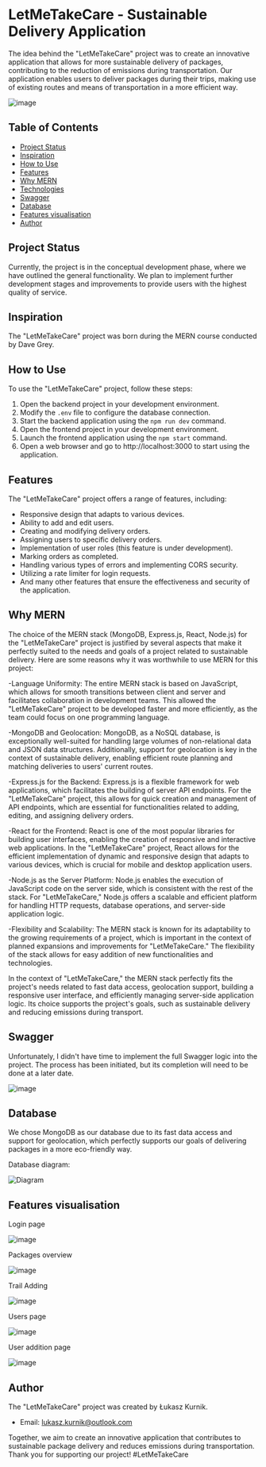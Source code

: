 # LetMeTakeCare - Sustainable Delivery Application

The idea behind the "LetMeTakeCare" project was to create an innovative application that allows for more sustainable delivery of packages, contributing to the reduction of emissions during transportation. Our application enables users to deliver packages during their trips, making use of existing routes and means of transportation in a more efficient way.

![image](https://github.com/Golumeq/LetMeTakeCare/assets/105518941/946f3451-5c90-4fa2-87d3-ea5eb2715607)


## Table of Contents

- [Project Status](#project-status)
- [Inspiration](#inspiration)
- [How to Use](#how-to-use)
- [Features](#features)
- [Why MERN](#why-mern)
- [Technologies](#technologies)
- [Swagger](#swagger)
- [Database](#database)
- [Features visualisation](#features-visualisation)
- [Author](#author)

## Project Status

Currently, the project is in the conceptual development phase, where we have outlined the general functionality. We plan to implement further development stages and improvements to provide users with the highest quality of service.

## Inspiration

The "LetMeTakeCare" project was born during the MERN course conducted by Dave Grey.

## How to Use

To use the "LetMeTakeCare" project, follow these steps:

1. Open the backend project in your development environment.
2. Modify the `.env` file to configure the database connection.
3. Start the backend application using the `npm run dev` command.
4. Open the frontend project in your development environment.
5. Launch the frontend application using the `npm start` command.
6. Open a web browser and go to http://localhost:3000 to start using the application.

## Features

The "LetMeTakeCare" project offers a range of features, including:

- Responsive design that adapts to various devices.
- Ability to add and edit users.
- Creating and modifying delivery orders.
- Assigning users to specific delivery orders.
- Implementation of user roles (this feature is under development).
- Marking orders as completed.
- Handling various types of errors and implementing CORS security.
- Utilizing a rate limiter for login requests.
- And many other features that ensure the effectiveness and security of the application.

## Why MERN

The choice of the MERN stack (MongoDB, Express.js, React, Node.js) for the "LetMeTakeCare" project is justified by several aspects that make it perfectly suited to the needs and goals of a project related to sustainable delivery. Here are some reasons why it was worthwhile to use MERN for this project:

-Language Uniformity: The entire MERN stack is based on JavaScript, which allows for smooth transitions between client and server and facilitates collaboration in development teams. This allowed the "LetMeTakeCare" project to be developed faster and more efficiently, as the team could focus on one programming language.

-MongoDB and Geolocation: MongoDB, as a NoSQL database, is exceptionally well-suited for handling large volumes of non-relational data and JSON data structures. Additionally, support for geolocation is key in the context of sustainable delivery, enabling efficient route planning and matching deliveries to users' current routes.

-Express.js for the Backend: Express.js is a flexible framework for web applications, which facilitates the building of server API endpoints. For the "LetMeTakeCare" project, this allows for quick creation and management of API endpoints, which are essential for functionalities related to adding, editing, and assigning delivery orders.

-React for the Frontend: React is one of the most popular libraries for building user interfaces, enabling the creation of responsive and interactive web applications. In the "LetMeTakeCare" project, React allows for the efficient implementation of dynamic and responsive design that adapts to various devices, which is crucial for mobile and desktop application users.

-Node.js as the Server Platform: Node.js enables the execution of JavaScript code on the server side, which is consistent with the rest of the stack. For "LetMeTakeCare," Node.js offers a scalable and efficient platform for handling HTTP requests, database operations, and server-side application logic.

-Flexibility and Scalability: The MERN stack is known for its adaptability to the growing requirements of a project, which is important in the context of planned expansions and improvements for "LetMeTakeCare." The flexibility of the stack allows for easy addition of new functionalities and technologies.

In the context of "LetMeTakeCare," the MERN stack perfectly fits the project's needs related to fast data access, geolocation support, building a responsive user interface, and efficiently managing server-side application logic. Its choice supports the project's goals, such as sustainable delivery and reducing emissions during transport.

## Swagger

Unfortunately, I didn't have time to implement the full Swagger logic into the project. The process has been initiated, but its completion will need to be done at a later date.

![image](https://github.com/Golumeq/LetMeTakeCare/assets/105518941/769addef-8532-4579-b1aa-c1d842833552)


## Database

We chose MongoDB as our database due to its fast data access and support for geolocation, which perfectly supports our goals of delivering packages in a more eco-friendly way.

Database diagram:

![Diagram](https://github.com/Golumeq/LetMeTakeCare/assets/105518941/a7cdbec8-526f-4b5e-bdd3-11e99a70bf9a)

## Features visualisation
Login page

![image](https://github.com/Golumeq/LetMeTakeCare/assets/105518941/db42d26b-da90-455c-a9ff-44e45dce7cb4)

Packages overview

![image](https://github.com/Golumeq/LetMeTakeCare/assets/105518941/955e389d-6516-49af-99d8-e90aa543d633)

Trail Adding

![image](https://github.com/Golumeq/LetMeTakeCare/assets/105518941/84be76a2-63d7-4168-8ccb-738814fe7020)

Users page

![image](https://github.com/Golumeq/LetMeTakeCare/assets/105518941/7850f20f-ed72-47a7-b0df-284476f422a6)

User addition page

![image](https://github.com/Golumeq/LetMeTakeCare/assets/105518941/b76d0db2-cadd-45f9-b992-7146074767d5)



## Author

The "LetMeTakeCare" project was created by Łukasz Kurnik.

- Email: lukasz.kurnik@outlook.com

Together, we aim to create an innovative application that contributes to sustainable package delivery and reduces emissions during transportation. Thank you for supporting our project! #LetMeTakeCare

